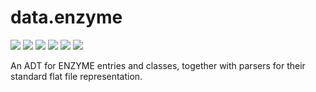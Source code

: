 # data.enzyme

[![](https://travis-ci.org/bio4j/data.enzyme.svg?branch=master)](https://travis-ci.org/bio4j/data.enzyme)
[![](https://api.codacy.com/project/badge/Grade/a584522399b64972beecd3f45e69e2bc)](https://www.codacy.com/app/bio4j/data-enzyme)
[![](https://api.codacy.com/project/badge/Coverage/a584522399b64972beecd3f45e69e2bc)](https://www.codacy.com/app/bio4j/data-enzyme)
[![](http://github-release-version.herokuapp.com/github/bio4j/data.enzyme/release.svg)](https://github.com/bio4j/data.enzyme/releases/latest)
[![](https://img.shields.io/badge/license-AGPLv3-blue.svg)](https://tldrlegal.com/license/gnu-affero-general-public-license-v3-%28agpl-3.0%29)
[![](https://img.shields.io/badge/contact-gitter_chat-dd1054.svg)](https://gitter.im/bio4j/data.enzyme)

An ADT for ENZYME entries and classes, together with parsers for their standard flat file representation.

